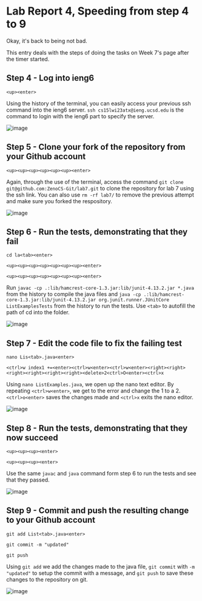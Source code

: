 # Lab Report 4, Speeding from step 4 to 9
Okay, it's back to being not bad.

This entry deals with the steps of doing the tasks on Week 7's page after the timer started.

## Step 4 - Log into ieng6

`<up><enter>` 
  
Using the history of the terminal, you can easily access your previous ssh command into the ieng6 server. `ssh cs15lwi23atx@ieng.ucsd.edu` is the command to login with the ieng6 part to specify the server. 
  
  ![image](https://user-images.githubusercontent.com/45048652/221386304-935ddd8e-6073-4071-9caf-b5120fc03f10.png)

## Step 5 - Clone your fork of the repository from your Github account 

`<up><up><up><up><up><up><enter>` 

Again, through the use of the terminal, access the command `git clone git@github.com:ZenoCS-Git/lab7.git` to clone the repository for lab 7 using the ssh link. You can also use `rm -rf lab7/` to remove the previous attempt and make sure you forked the respository. 

![image](https://user-images.githubusercontent.com/45048652/221387396-1b05e5c7-3135-4981-9556-828c9e893079.png)

## Step 6 - Run the tests, demonstrating that they fail 

`cd la<tab><enter>`

`<up><up><up><up><up><up><up><enter>`

`<up><up><up><up><up><up><up><enter>`

Run `javac -cp .:lib/hamcrest-core-1.3.jar:lib/junit-4.13.2.jar *.java` from the history to compile the java files and `java -cp .:lib/hamcrest-core-1.3.jar:lib/junit-4.13.2.jar org.junit.runner.JUnitCore ListExamplesTests` from the history to run the tests. Use `<tab>` to autofill the path of cd into the folder.

![image](https://user-images.githubusercontent.com/45048652/221388003-e66f8d04-1167-4977-9785-16e32c249b3f.png)

## Step 7 - Edit the code file to fix the failing test

`nano Lis<tab>.java<enter>` 

`<ctrl>w index1 +=<enter><ctrl>w<enter><ctrl>w<enter><right><right><right><right><right><right><delete>2<ctrl>O<enter><ctrl>x`

Using `nano ListExamples.java`, we open up the nano text editor. By repeating `<ctrl>w<enter>`, we get to the error and change the 1 to a 2. `<ctrl>o<enter>` saves the changes made and `<ctrl>x` exits the nano editor.

![image](https://user-images.githubusercontent.com/45048652/221388226-9421dc8c-5cf0-47c8-8c5d-7fca0a88b55d.png)

## Step 8 - Run the tests, demonstrating that they now succeed 

`<up><up><up><enter>`

`<up><up><up><enter>`

Use the same `javac` and `java` command form step 6 to run the tests and see that they passed.

![image](https://user-images.githubusercontent.com/45048652/221388296-9cb7fb98-13f1-474e-8d97-3f2fee48f2bd.png) 

## Step 9 - Commit and push the resulting change to your Github account 

`git add List<tab>.java<enter>` 

`git commit -m "updated"`

`git push` 

Using `git add` we add the changes made to the java file, `git commit` with `-m  "updated"` to setup the commit with a message, and `git push` to save these changes to the repository on git. 

![image](https://user-images.githubusercontent.com/45048652/221388417-6a194fbc-e0ce-441e-bf2c-d7c24efc1794.png)

